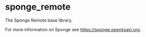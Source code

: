 # sponge_remote

The Sponge Remote base library.

For more information on Sponge see https://sponge.openksavi.org.
